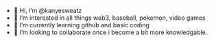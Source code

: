 - 👋 Hi, I’m @kanyesweatz
- 👀 I’m interested in all things web3, baseball, pokemon, video games
- 🌱 I’m currently learning github and basic coding
- 💞️ I’m looking to collaborate once i become a bit more knowledgable.

<!---
kanyesweatz/kanyesweatz is a ✨ special ✨ repository because its `README.md` (this file) appears on your GitHub profile.
You can click the Preview link to take a look at your changes.
--->
